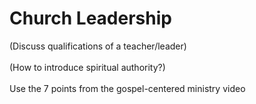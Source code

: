 # Church Leadership
<Nav></Nav>

<Todo>
(Discuss qualifications of a teacher/leader)
<br><br>
(How to introduce spiritual authority?)
<br><br>
Use the 7 points from the gospel-centered ministry video
</Todo>